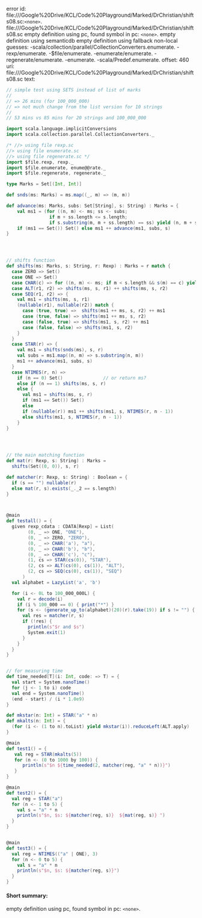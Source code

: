 error id: file://<HOME>/Google%20Drive/KCL/Code%20Playground/Marked/DrChristian/shifts08.sc:`<none>`.
file://<HOME>/Google%20Drive/KCL/Code%20Playground/Marked/DrChristian/shifts08.sc
empty definition using pc, found symbol in pc: `<none>`.
empty definition using semanticdb
empty definition using fallback
non-local guesses:
	 -scala/collection/parallel/CollectionConverters.enumerate.
	 -rexp/enumerate.
	 -$file/enumerate.
	 -enumerate/enumerate.
	 -regenerate/enumerate.
	 -enumerate.
	 -scala/Predef.enumerate.
offset: 460
uri: file://<HOME>/Google%20Drive/KCL/Code%20Playground/Marked/DrChristian/shifts08.sc
text:
```scala
// simple test using SETS instead of list of marks
//
// => 26 mins (for 100_000_000)
// => not much change from the list version for 10 strings
//   
// 53 mins vs 85 mins for 20 strings and 100_000_000

import scala.language.implicitConversions
import scala.collection.parallel.CollectionConverters._

/* //> using file rexp.sc 
//> using file enumerate.sc
//> using file regenerate.sc */
import $file.rexp, rexp._
import $file.enumerate, enume@@rate._
import $file.regenerate, regenerate._

type Marks = Set[(Int, Int)]

def snds(ms: Marks) = ms.map((_, m) => (m, m))

def advance(ms: Marks, subs: Set[String], s: String) : Marks = {
    val ms1 = (for ((n, m) <- ms; ss <- subs;
                if m + ss.length <= s.length;
                if s.substring(m, m + ss.length) == ss) yield (n, m + ss.length))
    if (ms1 == Set()) Set() else ms1 ++ advance(ms1, subs, s)            
}




// shifts function 
def shifts(ms: Marks, s: String, r: Rexp) : Marks = r match {
  case ZERO => Set()
  case ONE => Set()
  case CHAR(c) => for ((n, m) <- ms; if m < s.length && s(m) == c) yield (n, m + 1)
  case ALT(r1, r2) => shifts(ms, s, r1) ++ shifts(ms, s, r2)
  case SEQ(r1, r2) => {
    val ms1 = shifts(ms, s, r1)
    (nullable(r1), nullable(r2)) match {
      case (true, true) =>  shifts(ms1 ++ ms, s, r2) ++ ms1
      case (true, false) => shifts(ms1 ++ ms, s, r2) 
      case (false, true) => shifts(ms1, s, r2) ++ ms1
      case (false, false) => shifts(ms1, s, r2)
    }   
  }
  case STAR(r) => {
    val ms1 = shifts(snds(ms), s, r)
    val subs = ms1.map((n, m) => s.substring(n, m))
    ms1 ++ advance(ms1, subs, s)
  }
  case NTIMES(r, n) =>
    if (n == 0) Set()               // or return ms?
    else if (n == 1) shifts(ms, s, r)
    else {
      val ms1 = shifts(ms, s, r)
      if (ms1 == Set()) Set()
      else
      if (nullable(r)) ms1 ++ shifts(ms1, s, NTIMES(r, n - 1))
      else shifts(ms1, s, NTIMES(r, n - 1))
    }
}


    

// the main matching function 
def mat(r: Rexp, s: String) : Marks = 
  shifts(Set((0, 0)), s, r)

def matcher(r: Rexp, s: String) : Boolean = {
  if (s == "") nullable(r)
  else mat(r, s).exists(_._2 == s.length)
}



@main
def testall() = {
  given rexp_cdata : CDATA[Rexp] = List(
        (0, _ => ONE, "ONE"),
        (0, _ => ZERO, "ZERO"),
        (0, _ => CHAR('a'), "a"),
        (0, _ => CHAR('b'), "b"),
        (0, _ => CHAR('c'), "c"),
        (1, cs => STAR(cs(0)), "STAR"),
        (2, cs => ALT(cs(0), cs(1)), "ALT"),
        (2, cs => SEQ(cs(0), cs(1)), "SEQ")
      )
  val alphabet = LazyList('a', 'b')

  for (i <- 0L to 100_000_000L) {
    val r = decode(i)
    if (i % 100_000 == 0) { print("*") }
    for (s <- (generate_up_to(alphabet)(20)(r).take(19)) if s != "") {
      val res = matcher(r, s)
      if (!res) {
        println(s"$r and $s")
        System.exit(1)
      }
    }
  }
}


// for measuring time
def time_needed[T](i: Int, code: => T) = {
  val start = System.nanoTime()
  for (j <- 1 to i) code
  val end = System.nanoTime()
  (end - start) / (i * 1.0e9)
}

def mkstar(n: Int) = STAR("a" * n)
def mkalts(n: Int) = {
  (for (i <- (1 to n).toList) yield mkstar(i)).reduceLeft(ALT.apply)
} 

@main
def test1() = {
   val reg = STAR(mkalts(5)) 
   for (n <- (0 to 1000 by 100)) {
      println(s"$n ${time_needed(2, matcher(reg, "a" * n))}")
   }
}

@main
def test2() = {
  val reg = STAR("a")
  for (n <- 1 to 5) {
    val s = "a" * n 
    println(s"$n, $s: ${matcher(reg, s)}  ${mat(reg, s)} ")
  }
}


@main
def test3() = {
  val reg = NTIMES(("a" | ONE), 3)
  for (n <- 0 to 5) {
    val s = "a" * n 
    println(s"$n, $s: ${matcher(reg, s)}")
  }
}
```


#### Short summary: 

empty definition using pc, found symbol in pc: `<none>`.